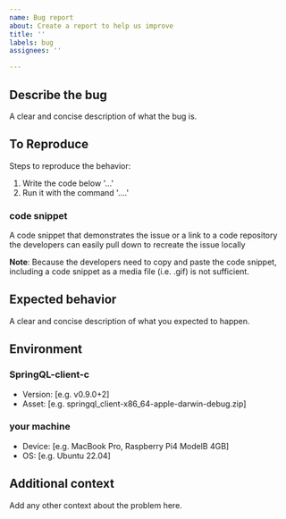 ```yaml
---
name: Bug report
about: Create a report to help us improve
title: ''
labels: bug
assignees: ''

---
```


## Describe the bug

A clear and concise description of what the bug is.

## To Reproduce

Steps to reproduce the behavior:

1. Write the code below '...'
2. Run it with the command '....'

### code snippet

A code snippet that demonstrates the issue or a link to a code repository the developers can easily pull down to recreate the issue locally

**Note**: Because the developers need to copy and paste the code snippet, including a code snippet as a media file (i.e. .gif) is not sufficient.

## Expected behavior

A clear and concise description of what you expected to happen.

## Environment

### SpringQL-client-c

<!--- Point out an asset you use from Releases page: https://github.com/SpringQL/SpringQL-client-c/releases -->

- Version: [e.g. v0.9.0+2]
- Asset: [e.g. springql_client-x86_64-apple-darwin-debug.zip]

### your machine

- Device: [e.g. MacBook Pro, Raspberry Pi4 ModelB 4GB]
- OS: [e.g. Ubuntu 22.04]

## Additional context

Add any other context about the problem here.
